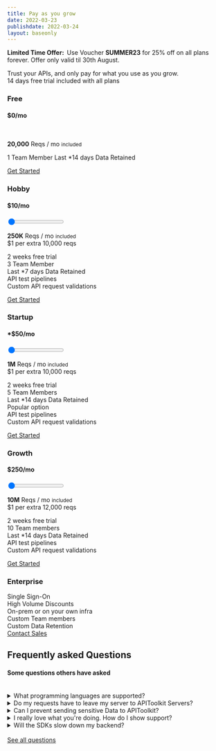 ```yaml
---
title: Pay as you grow 
date: 2022-03-23
publishdate: 2022-03-24
layout: baseonly
---
```




<section class="text-center pt-5">

<p class="text-sm leading-6 text-white bg-black rounder py-4 py-3 rounded-xl">
    <strong class="font-bold text-white text-lg">Limited Time Offer:&nbsp; </strong>
    Use Voucher <strong class="text-white font-bold text-lg">SUMMER23</strong> for 25% off on all plans forever. Offer only valid til 30th August.
</p>


Trust your APIs, and only pay for what you use as you grow.
<br/>
14 days free trial included with all plans

<div class="flex flex-col sm:flex-row text-sm bg-white drop-shadow-xl pricing-card mt-8  divide-y sm:divide-x-none  divide-x border-2">

<div class="flex flex-1 ">

### Free
#### **$0**/mo
<br/>

**20,000** Reqs / mo <small>included</small>

1 Team Member 
Last *14 days Data Retained

<a class="blue-button" href="https://app.apitoolkit.io/p/new?plan=free&annual">Get Started</a>
</div>

<div class="flex flex-1">

### Hobby
#### <strong>$<span id="hobby-price">10</span></strong>/mo
<div class="px-3 py-5 hidden">
<input type="range" value="0" 
    for="hobby-price"
    min="250000"
    max="2000000"
    steps="10000"
    _="on change set price to parseFloat(Math.trunc((((my value)-(my min))/10000)+50)).toLocaleString('en-US') then 
                 set #hobby-price.innerHTML to `${price}` then 
                 set #hobby-reqs.innerHTML to (parseFloat(my value).toLocaleString('en-US'))"
    class="price-range">
</div>

<strong id="hobby-reqs">250K</strong> Reqs / mo <small>included</small><br/>
$1 per extra 10,000 reqs <br/>

2 weeks free trial <br/>
3 Team Member <br/>
Last *7 days Data Retained<br/>
API test pipelines<br/>
Custom API request validations<br/>

<a class="blue-button" href="https://app.apitoolkit.io/p/new?plan=startup&annual">Get Started</a>


</div>
<div class="flex flex-1 border sm:border-t-8 border-t-amber-500 bg-amber-100 text-black">

### Startup
#### <strong class="">*$<span id="startup-price">50</span></strong>/mo
<div class="px-3 py-5 hidden">
<input type="range" value="0" 
    for="startup-price"
    min="500000"
    max="5000000"
    steps="10000"
    _="on change set price to parseFloat(Math.trunc((((my value)-(my min))/10000)+50)).toLocaleString('en-US') then 
                 set #startup-price.innerHTML to `${price}` then 
                 set #startup-reqs.innerHTML to (parseFloat(my value).toLocaleString('en-US'))"
    class="price-range">
</div>

<strong id="startup-reqs">1M</strong> Reqs / mo <small>included</small><br/>
$1 per extra 10,000 reqs <br/>

2 weeks free trial <br/>
5 Team Members <br/>
Last *14 days Data Retained<br/>
Popular option<br/>
API test pipelines<br/>
Custom API request validations<br/>

<a class="blue-button" href="https://app.apitoolkit.io/p/new?plan=startup&annual">Get Started</a>


</div>
<div class="flex flex-1">

### Growth
#### <strong>$<span id="growth-price">250</span></strong>/mo
<div class="px-3 py-5 hidden">
  <input type="range" value="0" 
    for="growth-price"
    min="5000000"
    max="100000000"
    steps="15000"
    _="on change set price to parseFloat(Math.trunc((((my value)-(my min))/12000)+250)).toLocaleString('en-US') then 
                 set #growth-price.innerHTML to `${price}` then 
                 set #growth-reqs.innerHTML to (parseFloat(my value).toLocaleString('en-US'))"
    class="price-range ">
</div>

<strong id="growth-reqs">10M</strong> Reqs / mo <small>included</small><br/>
$1 per extra 12,000 reqs <br/>

2 weeks free trial <br/>
10 Team members <br/>
Last *14 days Data Retained <br/>
API test pipelines<br/>
Custom API request validations<br/>

<a class="blue-button" href="https://app.apitoolkit.io/p/new?plan=growth&annual">Get Started</a>

</div>
<!-- <div class="flex-1 bg-blue-x-light text-white "> -->

<!-- ### Enterprise  -->
<!-- #### **Custom** -->
<!-- <br/> -->
<!-- Single Sign-On<br/> -->
<!-- High Volume Discounts<br/> -->

<!-- Custom Team members<br/> -->
<!-- Custom Data Retention<br/> -->

<!-- <a class="blue-button bg-orange-x-dark" href="https://app.apitoolkit.io/p/new?plan=enterprise&annual">Contact Sales</a> -->

<!-- </div> -->
</div>


<div class="mt-10 flex-1 bg-blue-x-light text-white flex gap-5 py-5 content-around justify-around">
<div class=" items-center text-white ">

### <span class="text-white">Enterprise</span> 

</div>
<div class="flex items-center">
Single Sign-On<br/>
High Volume Discounts<br/>
On-prem or on your own infra<br/>
</div>
<div class="flex items-center">
Custom Team members<br/>
Custom Data Retention<br/>
</div>
<div class="flex items-center ">
<a class="blue-button bg-orange-x-dark" href="mailto:hello@apitoolkit.io">Contact Sales</a>
</div>
</div>

</section>

<section class="text-center py-28">
<div class="our_container w-full">

## Frequently asked Questions
#### Some questions others have asked 

<br/>

<div class="text-left space-y-4 prose"  >
<details class="p-4 border border-blue-900 rounded-md ">
    <summary class="cursor-pointer py-3 text-lg font-medium">What programming languages are supported?</summary>
    <p>Some services like the API testing does not need any SDK integration. But we have SDKs for multiple languages: Golang, PHP, C#, Java, etc. If we don't support your language or framework, please drop a message. We can create one on demand quite quickly.</p>
</details>

<details class="p-4 border border-blue-900 rounded-md ">
    <summary class="cursor-pointer py-3 text-lg font-medium">Do my requests have to leave my server to APIToolkit Servers?</summary>
    <p>Only if you want to benefit from the API metrics and the logs explorer. You can also enjoy all the other functionality which don't depend on your API traffic.</p>
</details>

<details class="p-4 border border-blue-900 rounded-md ">
    <summary class="cursor-pointer py-3 text-lg font-medium">Can I prevent sending sensitive Data to APIToolkit?</summary>
    <p>Yes. All our SDKs support redacting data. Simply specify the json path to the fields which you don't want the SDKs to forward to APIToolkit, and those fields will be stripped out/redacted before the data even leaves your servers. So we would never see them.</p>
</details>

<details class="p-4 border border-blue-900 rounded-md ">
    <summary class="cursor-pointer py-3 text-lg font-medium">I really love what you're doing. How do I show support?</summary>
    <p>Give a shout out on twitter or discord. We would also appreciate honest feedback about what we're building. And suggestions for what functionality you would love to see next.</p>
</details>

<details class="p-4 border border-blue-900 rounded-md ">
    <summary class="cursor-pointer py-3 text-lg font-medium">Will the SDKs slow down my backend?</summary>
    <p>It depends. Most SDKs stream data asynchronously via google pubsub streaming, so your requests will see almost zero change in performance. Except if you use PHP. Because PHP doesn't support async workflows by default. But if you have the GRPC extension installed in your PHP environment, the GRPC extension is used by pubsub to stream data asynchronously like in other languages. Otherwise, you pay a very tiny performance hit to send data to google pubsub. But this performance hit is rarely noticable and usually under 5ms added to every request.</p>
</details>

</div>
<br/>
<a class="showcase1-buttons showcase1-buttons-active " href="/faq">See all questions</a>


</div>
</section>
